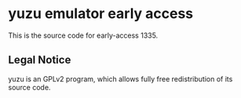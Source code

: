 yuzu emulator early access
=============

This is the source code for early-access 1335.

## Legal Notice

yuzu is an GPLv2 program, which allows fully free redistribution of its source code.